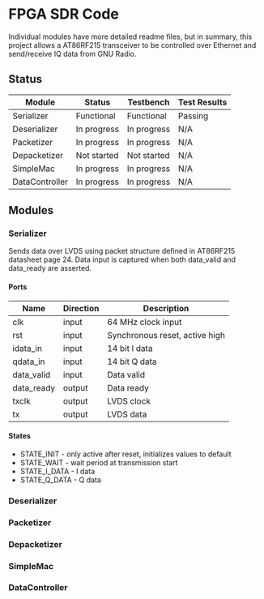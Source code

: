 # FPGA SDR Code

Individual modules have more detailed readme files, but in summary, this project allows a AT86RF215 transceiver to be controlled over Ethernet and send/receive IQ data from GNU Radio.

## Status

| Module | Status | Testbench | Test Results |
| --- | --- | --- | --- |
| Serializer | Functional | Functional | Passing |
| Deserializer | In progress | In progress | N/A |
| Packetizer | In progress | In progress | N/A |
| Depacketizer | Not started | Not started | N/A |
| SimpleMac | In progress | In progress | N/A |
| DataController | In progress | In progress | N/A |

## Modules

### Serializer

Sends data over LVDS using packet structure defined in AT86RF215 datasheet page 24. Data input is captured when both data_valid and data_ready are asserted.

#### Ports

| Name | Direction | Description |
| --- | --- | --- |
| clk | input | 64 MHz clock input |
| rst | input | Synchronous reset, active high |
| idata_in | input | 14 bit I data |
| qdata_in | input | 14 bit Q data |
| data_valid | input | Data valid |
| data_ready | output | Data ready |
| txclk | output | LVDS clock |
| tx | output | LVDS data |

#### States

* STATE_INIT - only active after reset, initializes values to default
* STATE_WAIT - wait period at transmission start
* STATE_I_DATA - I data
* STATE_Q_DATA - Q data

### Deserializer

### Packetizer

### Depacketizer

### SimpleMac

### DataController
